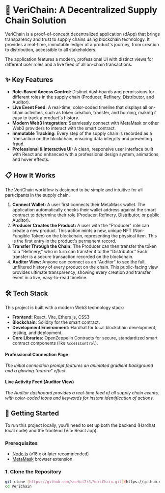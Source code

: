 # 🌿 VeriChain: A Decentralized Supply Chain Solution

VeriChain is a proof-of-concept decentralized application (dApp) that brings transparency and trust to supply chains using blockchain technology. It provides a real-time, immutable ledger of a product's journey, from creation to distribution, accessible to all stakeholders.

The application features a modern, professional UI with distinct views for different user roles and a live feed of all on-chain transactions.

## ✨ Key Features

* **Role-Based Access Control:** Distinct dashboards and permissions for different roles in the supply chain (Producer, Refinery, Distributor, and Auditor).
* **Live Event Feed:** A real-time, color-coded timeline that displays all on-chain activities, such as token creation, transfer, and burning, making it easy to track a product's history.
* **Modern Web3 Integration:** Seamlessly connect with MetaMask or other Web3 providers to interact with the smart contract.
* **Immutable Tracking:** Every step of the supply chain is recorded as a transaction on the blockchain, ensuring data integrity and preventing fraud.
* **Professional & Interactive UI:** A clean, responsive user interface built with React and enhanced with a professional design system, animations, and hover effects.

## 📋 How It Works

The VeriChain workflow is designed to be simple and intuitive for all participants in the supply chain.

1.  **Connect Wallet:** A user first connects their MetaMask wallet. The application automatically checks their wallet address against the smart contract to determine their role (Producer, Refinery, Distributor, or public Auditor).
2.  **Producer Creates the Product:** A user with the "Producer" role can create a new product. This action mints a new, unique NFT (Non-Fungible Token) on the blockchain, representing the physical item. This is the first entry in the product's permanent record.
3.  **Transfer Through the Chain:** The Producer can then transfer the token to a "Refinery," who in turn can transfer it to the "Distributor." Each transfer is a secure transaction recorded on the blockchain.
4.  **Auditor View:** Anyone can connect as an "Auditor" to see the full, unfiltered history of every product on the chain. This public-facing view provides ultimate transparency, showing every creation and transfer event in a live, easy-to-read timeline.

## 🛠️ Tech Stack

This project is built with a modern Web3 technology stack:

* **Frontend:** React, Vite, Ethers.js, CSS3
* **Blockchain:** Solidity for the smart contract.
* **Development Environment:** Hardhat for local blockchain development, testing, and deployment.
* **Core Libraries:** OpenZeppelin Contracts for secure, standardized smart contract components (like `AccessControl`).

#### Professional Connection Page
*The initial connection prompt features an animated gradient background and a glowing "aurora" effect.*

#### Live Activity Feed (Auditor View)
*The Auditor dashboard provides a real-time feed of all supply chain events, with color-coded icons and keywords for instant identification of actions.*

## 🚀 Getting Started

To run this project locally, you'll need to set up both the backend (Hardhat local node) and the frontend (Vite React app).

### Prerequisites

* [Node.js](https://nodejs.org/) (v18.x or later recommended)
* [MetaMask](https://metamask.io/) browser extension

### 1. Clone the Repository

```bash
git clone [https://github.com/snehit2k3/VeriChain.git](https://github.com/snehit2k3/VeriChain.git)
cd VeriChain

